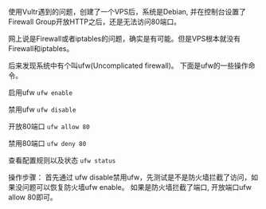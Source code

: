



使用Vultr遇到的问题，创建了一个VPS后，系统是Debian, 并在控制台设置了Firewall Group开放HTTP之后，还是无法访问80端口。

网上说是Firewall或者iptables的问题，确实是有可能。但是VPS根本就没有Firewall和iptables。


后来发现系统中有个叫ufw(Uncomplicated firewall)。 下面是ufw的一些操作命令。

启用ufw
`ufw enable`

禁用ufw
`ufw disable`

开放80端口
`ufw allow 80`

禁用80端口
`ufw deny 80`

查看配置规则以及状态
`ufw status`

操作步骤：
首先通过 ufw disable禁用ufw，先测试是不是防火墙拦截了访问，如果没问题可以恢复防火墙ufw enable。
如果是防火墙拦截了端口, 开放端口ufw allow 80即可。
